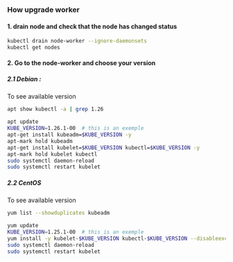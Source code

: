 ### How upgrade worker

#### 1. drain node and check that the node has changed status
```sh
kubectl drain node-worker --ignore-daemonsets
kubectl get nodes
```
#### 2. Go to the node-worker and choose your version

##### 2.1 Debian :
To see available version 
```sh
apt show kubectl -a | grep 1.26
```
```sh
apt update 
KUBE_VERSION=1.26.1-00  # this is an exemple
apt-get install kubeadm=$KUBE_VERSION -y 
apt-mark hold kubeadm
apt-get install kubelet=$KUBE_VERSION kubectl=$KUBE_VERSION -y 
apt-mark hold kubelet kubectl
sudo systemctl daemon-reload
sudo systemctl restart kubelet
```

##### 2.2 CentOS
To see available version 
```sh
yum list --showduplicates kubeadm 
```
```sh
yum update
KUBE_VERSION=1.25.1-00  # this is an exemple
yum install -y kubelet-$KUBE_VERSION kubectl-$KUBE_VERSION --disableexcludes=kubernetes
sudo systemctl daemon-reload
sudo systemctl restart kubelet
```

